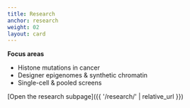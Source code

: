 ```yaml
---
title: Research
anchor: research
weight: 02
layout: card
---
```


**Focus areas**
- Histone mutations in cancer
- Designer epigenomes & synthetic chromatin
- Single-cell & pooled screens

[Open the research subpage]({{ '/research/' | relative_url }})
